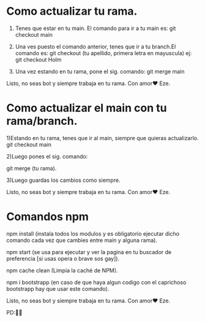 # Como actualizar tu rama.

1) Tenes que estar en tu main.
   El comando para ir a tu main es:
   git checkout main

2) Una ves puesto el comando anterior, tenes que ir a tu branch.El comando es:
   git checkout (tu apellido, primera letra en mayuscula)
ej:   git checkout Holm

3) Una vez estando en tu rama, pone el sig. comando:
   git merge main

Listo, no seas bot y siempre trabaja en tu rama. Con amor❤️ Eze.

# Como actualizar el main con tu rama/branch.

1)Estando en tu rama, tenes que ir al main, siempre que quieras actualizarlo.
  git checkout main

2)Luego pones el sig. comando:

  git merge (tu rama).

3)Luego guardas los cambios como siempre.

Listo, no seas bot y siempre trabaja en tu rama. Con amor❤️ Eze.

# Comandos npm 

npm install (instala todos los modulos y es obligatorio ejecutar dicho comando cada vez que cambies entre main y alguna rama).

npm start (se usa para ejecutar y ver la pagina en tu buscador de preferencia [si usas opera o brave sos gay]).

npm cache clean  (Limpia la caché de NPM).

npm i bootstrapp (en caso de que haya algun codigo con el caprichoso bootstrapp hay que usar este comando).

Listo, no seas bot y siempre trabaja en tu rama. Con amor❤️ Eze.

PD:🍆🍑
